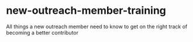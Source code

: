 # new-outreach-member-training
All things a new outreach member need to know to get on the right track of becoming a better contributor
